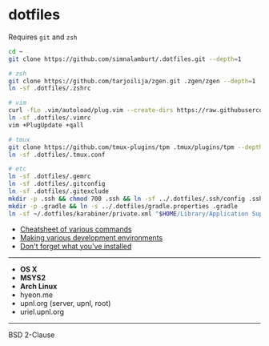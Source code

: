 dotfiles
=====

Requires `git` and `zsh`

```bash
cd ~
git clone https://github.com/simnalamburt/.dotfiles.git --depth=1

# zsh
git clone https://github.com/tarjoilija/zgen.git .zgen/zgen --depth=1
ln -sf .dotfiles/.zshrc

# vim
curl -fLo .vim/autoload/plug.vim --create-dirs https://raw.githubusercontent.com/junegunn/vim-plug/master/plug.vim
ln -sf .dotfiles/.vimrc
vim +PlugUpdate +qall

# tmux
git clone https://github.com/tmux-plugins/tpm .tmux/plugins/tpm --depth=1
ln -sf .dotfiles/.tmux.conf

# etc
ln -sf .dotfiles/.gemrc
ln -sf .dotfiles/.gitconfig
ln -sf .dotfiles/.gitexclude
mkdir -p .ssh && chmod 700 .ssh && ln -sf ../.dotfiles/.ssh/config .ssh
mkdir -p .gradle && ln -s ../.dotfiles/gradle.properties .gradle
ln -sf ~/.dotfiles/karabiner/private.xml "$HOME/Library/Application Support/Karabiner"
```

* [Cheatsheet of various commands](cheatsheet.md)
* [Making various development environments](installation.md)
* [Don't forget what you've installed](packages.md)

--------

* **OS X**
* **MSYS2**
* **Arch Linux**
* hyeon.me
* upnl.org (server, upnl, root)
* uriel.upnl.org

--------

BSD 2-Clause
